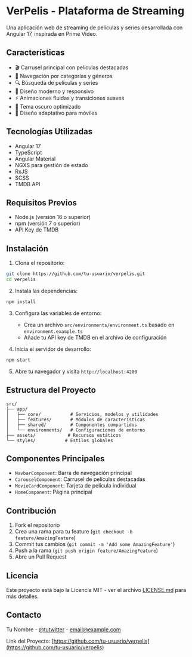 # VerPelis - Plataforma de Streaming

Una aplicación web de streaming de películas y series desarrollada con Angular 17, inspirada en Prime Video.

## Características

- 🎬 Carrusel principal con películas destacadas
- 🎯 Navegación por categorías y géneros
- 🔍 Búsqueda de películas y series
- 🎨 Diseño moderno y responsivo
- ⚡ Animaciones fluidas y transiciones suaves
- 🌙 Tema oscuro optimizado
- 📱 Diseño adaptativo para móviles

## Tecnologías Utilizadas

- Angular 17
- TypeScript
- Angular Material
- NGXS para gestión de estado
- RxJS
- SCSS
- TMDB API

## Requisitos Previos

- Node.js (versión 16 o superior)
- npm (versión 7 o superior)
- API Key de TMDB

## Instalación

1. Clona el repositorio:
```bash
git clone https://github.com/tu-usuario/verpelis.git
cd verpelis
```

2. Instala las dependencias:
```bash
npm install
```

3. Configura las variables de entorno:
   - Crea un archivo `src/environments/environment.ts` basado en `environment.example.ts`
   - Añade tu API key de TMDB en el archivo de configuración

4. Inicia el servidor de desarrollo:
```bash
npm start
```

5. Abre tu navegador y visita `http://localhost:4200`

## Estructura del Proyecto

```
src/
├── app/
│   ├── core/           # Servicios, modelos y utilidades
│   ├── features/       # Módulos de características
│   ├── shared/         # Componentes compartidos
│   └── environments/   # Configuraciones de entorno
├── assets/            # Recursos estáticos
└── styles/           # Estilos globales
```

## Componentes Principales

- `NavbarComponent`: Barra de navegación principal
- `CarouselComponent`: Carrusel de películas destacadas
- `MovieCardComponent`: Tarjeta de película individual
- `HomeComponent`: Página principal

## Contribución

1. Fork el repositorio
2. Crea una rama para tu feature (`git checkout -b feature/AmazingFeature`)
3. Commit tus cambios (`git commit -m 'Add some AmazingFeature'`)
4. Push a la rama (`git push origin feature/AmazingFeature`)
5. Abre un Pull Request

## Licencia

Este proyecto está bajo la Licencia MIT - ver el archivo [LICENSE.md](LICENSE.md) para más detalles.

## Contacto

Tu Nombre - [@tutwitter](https://twitter.com/tutwitter) - email@example.com

Link del Proyecto: [https://github.com/tu-usuario/verpelis](https://github.com/tu-usuario/verpelis)
